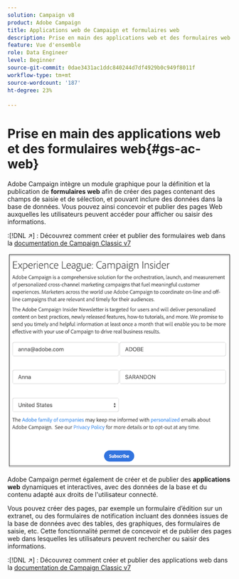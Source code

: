 ```yaml
---
solution: Campaign v8
product: Adobe Campaign
title: Applications web de Campaign et formulaires web
description: Prise en main des applications web et des formulaires web
feature: Vue d'ensemble
role: Data Engineer
level: Beginner
source-git-commit: 0dae3431ac1ddc840244d7df4929b0c949f8011f
workflow-type: tm+mt
source-wordcount: '187'
ht-degree: 23%

---
```


# Prise en main des applications web et des formulaires web{#gs-ac-web}

Adobe Campaign intègre un module graphique pour la définition et la publication de **formulaires web** afin de créer des pages contenant des champs de saisie et de sélection, et pouvant inclure des données dans la base de données. Vous pouvez ainsi concevoir et publier des pages Web auxquelles les utilisateurs peuvent accéder pour afficher ou saisir des informations.

:[!DNL :arrow_upper_right:] : Découvrez comment créer et publier des formulaires web dans la [documentation de Campaign Classic v7](https://experienceleague.adobe.com/docs/campaign-classic/using/designing-content/web-forms/about-web-forms.html?lang=en#designing-content)

![](assets/sample.png)

Adobe Campaign permet également de créer et de publier des **applications web** dynamiques et interactives, avec des données de la base et du contenu adapté aux droits de l&#39;utilisateur connecté.

Vous pouvez créer des pages, par exemple un formulaire d’édition sur un extranet, ou des formulaires de notification incluant des données issues de la base de données avec des tables, des graphiques, des formulaires de saisie, etc. Cette fonctionnalité permet de concevoir et de publier des pages web dans lesquelles les utilisateurs peuvent rechercher ou saisir des informations.

:[!DNL :arrow_upper_right:] : Découvrez comment créer et publier des applications web dans la [documentation de Campaign Classic v7](https://experienceleague.adobe.com/docs/campaign-classic/using/designing-content/web-applications/about-web-applications.html?lang=en#designing-content)
